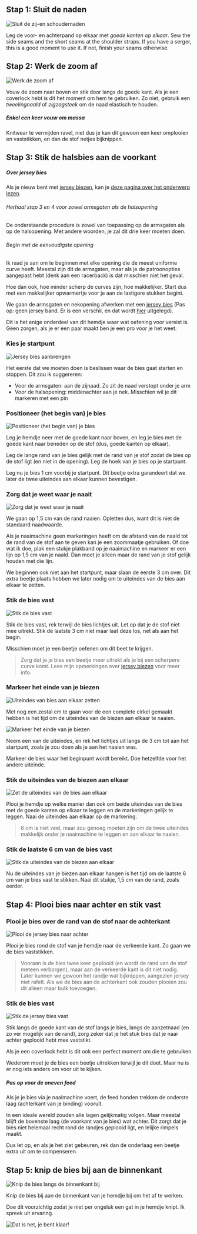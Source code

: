 ## Stap 1: Sluit de naden

![Sluit de zij-en schoudernaden](step01.png)

Leg de voor- en achterpand op elkaar met *goede kanten op elkaar*. Sew the side seams and the short seams at the shoulder straps. If you have a serger, this is a good moment to use it. If not, finish your seams otherwise.

## Stap 2: Werk de zoom af

![Werk de zoom af](step02.png)

Vouw de zoom naar boven en stik door langs de goede kant. Als je een coverlock hebt is dit het moment om hem te gebruiken. Zo niet, gebruik een *tweelingnaald* of *zigzagsteek* om de naad elastisch te houden.

<Note>

##### Enkel een keer vouw om massa

Knitwear te vermijden ravel, niet dus je kan dit gewoon een keer omplooien en vaststikken, en dan de stof netjes bijknippen.

</Note>

## Stap 3: Stik de halsbies aan de voorkant

<Note>

##### Over jersey bies

Als je nieuw bent met [jersey biezen](/docs/naai/naai/knit-binding), kan je [deze pagina over het onderwerp lezen](/docs/naai/breit-binding).

###### Herhaal stap 3 en 4 voor zowel armsgaten als de halsopening

De onderstaande procedure is zowel van toepassing op de armsgaten als op de halsopening. Met andere woorden, je zal dit drie keer moeten doen.

###### Begin met de eenvoudigste opening

Ik raad je aan om te beginnen met elke opening die de meest uniforme curve heeft. Meestal zijn dit de armsgaten, maar als je de patroonopties aangepast hebt (denk aan een racerback) is dat misschien niet het geval.

Hoe dan ook, hoe minder scherp de curves zijn, hoe makkelijker. Start dus met een makkelijker opwarmertje voor je aan de lastigere stukken begint.

</Note>

We gaan de armsgaten en nekopening afwerken met een [jersey bies](/docs/sewing/knit-binding) (Pas op: geen jersey band. Er is een verschil, en dat wordt [hier](/docs/sewing/knit-binding) uitgelegd).

<Note>

Dit is het enige onderdeel van dit hemdje waar wat oefening voor vereist is. Geen zorgen, als je er een paar maakt ben je een pro voor je het weet.

</Note>

### Kies je startpunt

![Jersey bies aanbrengen](step03a.png)

Het eerste dat we moeten doen is beslissen waar de bies gaat starten en stoppen. Dit zou ik suggereren:

*   Voor de armsgaten: aan de zijnaad. Zo zit de naad verstopt onder je arm
*   Voor de halsopening: middenachter aan je nek. Misschien wil je dit markeren met een pin

### Positioneer (het begin van) je bies

![Positioneer (het begin van) je bies](step03b.png)

Leg je hemdje neer met de goede kant naar boven, en leg je bies met de goede kant naar beneden op de stof (dus, goede kanten op elkaar).

Leg de lange rand van je bies gelijk met de rand van je stof zodat de bies op de stof ligt (en niet in de opening). Leg de hoek van je bies op je startpunt.

Leg nu je bies 1 cm voorbij je startpunt. Dit beetje extra garandeert dat we later de twee uiteindes aan elkaar kunnen bevestigen.

### Zorg dat je weet waar je naait

![Zorg dat je weet waar je naait](step03c.png)

We gaan op 1,5 cm van de rand naaien. Opletten dus, want dit is niet de standaard naadwaarde.

<Tip>

Als je naaimachine geen markeringen heeft om de afstand van de naald tot de rand van de stof aan te geven kan je een zoommaatje gebruiken.
Of doe wat ik doe, plak een stukje plakband op je naaimachine en markeer er een lijn op 1,5 cm van je naald.
Dan moet je alleen maar de rand van je stof gelijk houden met die lijn.

</Tip>

We beginnen ook niet aan het startpunt, maar slaan de eerste 3 cm over. Dit extra beetje plaats hebben we later nodig om te uiteindes van de bies aan elkaar te zetten.

### Stik de bies vast

![Stik de bies vast](step03d.png)

Stik de bies vast, rek terwijl de bies lichtjes uit. Let op dat je de stof niet mee uitrekt. Stik de laatste 3 cm niet maar laat deze los, net als aan het begin.

Misschien moet je een beetje oefenen om dit beet te krijgen.

> Zorg dat je je bies een beetje meer uitrekt als je bij een scherpere curve komt. Lees mijn opmerkingen over [jersey biezen](/docs/sewing/knit-binding) voor meer info.

### Markeer het einde van je biezen

![Uiteindes van bies aan elkaar zetten](step03e.png)

Met nog een zestal cm te gaan voor de een complete cirkel gemaakt hebben is het tijd om de uiteindes van de biezen aan elkaar te naaien.

![Markeer het einde van je biezen](step03f.png)

Neem een van de uiteindes, en rek het lichtjes uit langs de 3 cm tot aan het startpunt, zoals je zou doen als je aan het naaien was.

Markeer de bies waar het beginpunt wordt bereikt. Doe hetzelfde voor het andere uiteinde.

### Stik de uiteindes van de biezen aan elkaar

![Zet de uiteindes van de bies aan elkaar](step03g.png)

Plooi je hemdje op welke manier dan ook om beide uiteindes van de bies met de goede kanten op elkaar te leggen en de markeringen gelijk te leggen. Naai de uiteindes aan elkaar op de markering.

> 6 cm is niet veel, maar zou genoeg moeten zijn om de twee uiteindes makkelijk onder je naaimachine te leggen en aan elkaar te naaien.

### Stik de laatste 6 cm van de bies vast

![Stik de uiteindes van de biezen aan elkaar](step03h.png)

Nu de uiteindes van je biezen aan elkaar hangen is het tijd om de laatste 6 cm van je bies vast te stikken. Naai dit stukje, 1,5 cm van de rand, zoals eerder.

## Stap 4: Plooi bies naar achter en stik vast

### Plooi je bies over de rand van de stof naar de achterkant

![Plooi de jersey bies naar achter](step04a.png)

Plooi je bies rond de stof van je hemdje naar de verkeerde kant. Zo gaan we de bies vaststikken.

> Vooraan is de bies twee keer geplooid (en wordt de rand van de stof meteen verborgen), maar aan de verkeerde kant is dit niet nodig. Later kunnen we gewoon het randje wat bijknippen, aangezien jersey niet rafelt. Als we de bies aan de achterkant ook zouden plooien zou dit alleen maar bulk toevoegen.

### Stik de bies vast

![Stik de jersey bies vast](step04b.png)

Stik langs de goede kant van de stof langs je bies, langs de aanzetnaad (en zo ver mogelijk van de rand), zorg zeker dat je het stuk bies dat je naar achter geplooid hebt mee vaststikt.

<Note>

Als je een coverlock hebt is dit ook een perfect moment om die te gebruiken

</Note>

Wederom moet je de bies een beetje uitrekken terwijl je dit doet. Maar nu is er nog iets anders om voor uit te kijken.

<Note>

##### Pas op voor de oneven feed

Als je je bies via je naaimachine voert, de feed honden trekken de onderste laag (achterkant van je binding) vooruit.

In een ideale wereld zouden alle lagen gelijkmatig volgen.
Maar meestal blijft de bovenste laag (de voorkant van je bies) wat achter.
Dit zorgt dat je bies niet helemaal recht rond de randjes geplooid ligt, en lelijke rimpels maakt.

Dus let op, en als je het ziet gebeuren, rek dan de onderlaag een beetje extra uit om te compenseren.

</Note>

## Stap 5: knip de bies bij aan de binnenkant

![Knip de bies langs de binnenkant bij](step05.png)

Knip de bies bij aan de binnenkant van je hemdje bij om het af te werken.

<Note>

Doe dit voorzichtig zodat je niet per ongeluk een gat in je hemdje knipt. Ik spreek uit ervaring.

</Note>

![Dat is het, je bent klaar!](finished.gif)
